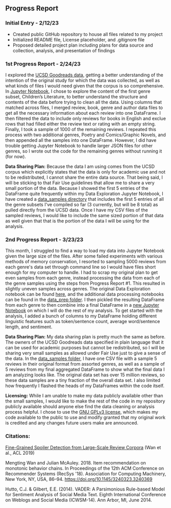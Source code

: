 ## Progress Report
### Initial Entry - 2/12/23
- Created public GitHub repository to house all files related to my project
- Initialized README file, License placeholder, and .gitignore file
- Proposed detailed project plan including plans for data source and collection, analysis, and presentation of findings

### 1st Progress Report - 2/24/23
I explored the [UCSD Goodreads data](https://sites.google.com/eng.ucsd.edu/ucsdbookgraph/home#h.p_VCP_qovwtnn1), getting a better understanding of the intention of the original study for which the data was collected, as well as what kinds of files I would need given that the corpus is so comprehensive. In [Jupyter Notebook](https://github.com/Data-Science-for-Linguists-2023/Goodreads-Genre-Reviews-Analysis/blob/main/Data_Exploration.ipynb), I chose to explore the content of the first genre subset, Children’s Literature, to better understand the structure and contents of the data before trying to clean all the data. Using columns that matched across files, I merged review, book, genre and author data files  to get all the necessary information about each review into one DataFrame. I then filtered the data to include only reviews for books in English and exclue rows that had filled either the review text or rating with an empty string. Finally, I took a sample of 1000 of the remaining reviews. I repeated this process with two additional genres, Poetry and Comics/Graphic Novels, and then appended all the samples into one DataFrame. However, I did have trouble getting Jupyter Notebook to handle larger JSON files for other genres, so I wrote out the code for the remaining genres without running it (for now). 

**Data Sharing Plan:** Because the data I am using comes from the UCSD corpus which explicitly states that the data is only for academic use and not to be redistributed, I cannot share the entire data source. That being said, I will be sticking to that Fair Use guidelines that allow me to share a very small portion of the data. Because I showed the first 5 entries of the DataFrame quite frequently within my Data Exploration Jupyter Notebook, I have created a [data_samples directory](https://github.com/Data-Science-for-Linguists-2023/Goodreads-Genre-Reviews-Analysis/tree/main/data_samples) that includes the first 5 entries of all the genre subsets I've compiled so far (3 currently, but will be 8 total) as pulled directly from the UCSD data. Once I have my CSV files of the sampled reviews, I would like to include the same sized portion of that data as well given that that is the portion of the data I will be using for the analysis. 

### 2nd Progress Report - 3/23/23
This month, I struggled to find a way to load my data into Jupyter Notebook given the large size of the files. After some failed experiments with various methods of memory conservation, I resorted to sampling 5000 reviews from each genre's data set through command line so I would have files short enough for my computer to handle. I had to scrap my original plan to get even samples from each genre, instead processing the data from each of the genre samples using the steps from Progress Report #1. This resulted in slightly uneven samples across genres. The original Data Exploration notebook can be found [here](https://github.com/Data-Science-for-Linguists-2023/Goodreads-Genre-Reviews-Analysis/blob/main/Data_Exploration.ipynb), and the additional data processing notebooks can be found in the [data_prep folder](https://github.com/Data-Science-for-Linguists-2023/Goodreads-Genre-Reviews-Analysis/tree/main/data_prep). I then pickled the resulting DataFrame from each genre to then combine into a final DataFrame in a [new Jupyter Notebook](https://github.com/Data-Science-for-Linguists-2023/Goodreads-Genre-Reviews-Analysis/blob/main/Compiling_Data.ipynb) on which I will do the rest of my analysis. To get started with the analysis, I added a bunch of columns to my DataFrame holding different linguistic features such as token/sentence count, average word/sentence length, and sentiment.

**Data Sharing Plan:**
My data sharing plan is pretty much the same as before. The owners of the UCSD Goodreads data specified in plain language that it can be used for academic purposes but cannot be redistributed, so I will be sharing very small samples as allowed under Fair Use just to give a sense of the data. In the [data_samples folder](https://github.com/Data-Science-for-Linguists-2023/Goodreads-Genre-Reviews-Analysis/tree/main/data_samples), I have one CSV file with a sample 5 reviews in their original format from assorted genres, as well as a sample of 5 reviews from my final aggregated DataFrame to show what the final data I am analyzing looks like. The original data set has over 15 million reviews, so these data samples are a tiny fraction of the overall data set. I also limited how frequently I flashed the heads of my DataFrames within the code itself.

**Licensing:**
While I am unable to make my data publicly available other than the small samples, I would like to make the rest of the code in my repository publicly available should anyone else find the data cleaning or analysis process helpful. I chose to use the [GNU GPLv3 license](https://choosealicense.com/licenses/gpl-3.0/), which makes my code available to the public to use and modify granted that my original work is credited and any changes future users make are announced.
### Citations:

[Fine-Grained Spoiler Detection from Large-Scale Review Corpora](https://aclanthology.org/P19-1248) (Wan et al., ACL 2019)

Mengting Wan and Julian McAuley. 2018. Item recommendation on monotonic behavior chains. In Proceedings of the 12th ACM Conference on Recommender Systems (RecSys '18). Association for Computing Machinery, New York, NY, USA, 86–94. <https://doi.org/10.1145/3240323.3240369>

Hutto, C.J. & Gilbert, E.E. (2014). VADER: A Parsimonious Rule-based Model for Sentiment Analysis of Social Media Text. Eighth International Conference on Weblogs and Social Media (ICWSM-14). Ann Arbor, MI, June 2014.

